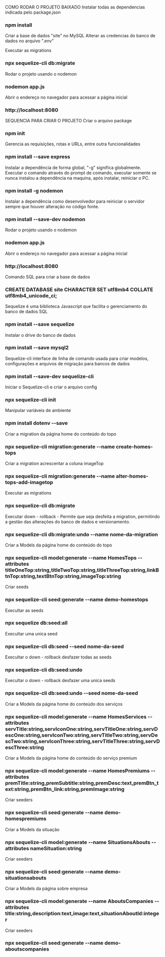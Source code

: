 COMO RODAR O PROJETO BAIXADO
Instalar todas as dependencias indicada pelo package.json
### npm install

Criar a base de dados "site" no MySQL
Alterar as credencias do banco de dados no arquivo ".env"

Executar as migrations
### npx sequelize-cli db:migrate

Rodar o projeto usando o nodemon
### nodemon app.js

Abrir o endereço no navegador para acessar a página inicial
### http://localhost:8080



SEQUENCIA PARA CRIAR O PROJETO
Criar o arquivo package
### npm init

Gerencia as requisições, rotas e URLs, entre outra funcionalidades
### npm install --save express

Instalar a dependência de forma global, "-g" significa globalmente. Executar o comando através do prompt de comando, executar somente se nunca instalou a dependência na maquina, após instalar, reiniciar o PC.
### npm install -g nodemon

Instalar a dependência como desenvolvedor para reiniciar o servidor sempre que houver alteração no código fonte.
### npm install --save-dev nodemon

Rodar o projeto usando o nodemon
### nodemon app.js

Abrir o endereço no navegador para acessar a página inicial
### http://localhost:8080

Comando SQL para criar a base de dados
### CREATE DATABASE site CHARACTER SET utf8mb4 COLLATE utf8mb4_unicode_ci; 

Sequelize é uma biblioteca Javascript que facilita o gerenciamento do banco de dados SQL
### npm install --save sequelize

Instalar o drive do banco de dados
### npm install --save mysql2

Sequelize-cli interface de linha de comando usada para criar modelos, configurações e arquivos de migração para bancos de dados
### npm install --save-dev sequelize-cli

Iniciar o Sequelize-cli e criar o arquivo config
### npx sequelize-cli init

Manipular variáveis de ambiente
### npm install dotenv --save

Criar a migration da página home do conteúdo do topo 
### npx sequelize-cli migration:generate --name create-homes-tops

Criar a migration acrescentar a coluna imageTop
### npx sequelize-cli migration:generate --name alter-homes-tops-add-imagetop

Executar as migrations
### npx sequelize-cli db:migrate

Executar down - rollback - Permite que seja desfeita a migration, permitindo a gestão das alterações do banco de dados e versionamento.
### npx sequelize-cli db:migrate:undo --name nome-da-migration

Criar a Models da página home do conteúdo do topo 
### npx sequelize-cli model:generate --name HomesTops --attributes titleOneTop:string,titleTwoTop:string,titleThreeTop:string,linkBtnTop:string,textBtnTop:string,imageTop:string

Criar seeds 
### npx sequelize-cli seed:generate --name demo-homestops

Execultar as seeds 
### npx sequelize db:seed:all 

Execultar uma unica seed
### npx sequelize-cli db:seed --seed nome-da-seed

Execultar o down - rollback desfazer todas as seeds 
### npx sequelize-cli db:seed:undo

Execultar o down - rollback desfazer uma unica seeds 
### npx sequelize-cli db:seed:undo --seed nome-da-seed

Criar a Models da página home do conteúdo dos serviços 
### npx sequelize-cli model:generate --name HomesServices --attributes servTitle:string,servIconOne:string,servTitleOne:string,servDescOne:string,servIconTwo:string,servTitleTwo:string,servDescTwo:string,servIconThree:string,servTitleThree:string,servDescThree:string

Criar a Models da página home do conteúdo do serviço premium 
### npx sequelize-cli model:generate --name HomesPremiums --attributes premTitle:string,premSubtitle:string,premDesc:text,premBtn_text:string,premBtn_link:string,premImage:string

Criar seeders
### npx sequelize-cli seed:generate --name demo-homespremiums

Criar a Models da situação 
### npx sequelize-cli model:generate --name SituationsAbouts --attributes nameSituation:string

Criar seeders
### npx sequelize-cli seed:generate --name demo-situationsabouts

Criar a Models da página sobre empresa
### npx sequelize-cli model:generate --name AboutsCompanies --attributes title:string,description:text,image:text,situationAboutId:integer

Criar seeders
### npx sequelize-cli seed:generate --name demo-aboutscompanies


